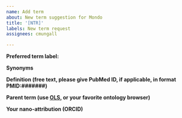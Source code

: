 ```yaml
---
name: Add term
about: New term suggestion for Mondo
title: '[NTR]'
labels: New term request
assignees: cmungall

---
```


**Preferred term label:**


**Synonyms**


**Definition (free text, please give PubMed ID, if applicable, in format PMID:#######)**


**Parent term (use [OLS](https://www.ebi.ac.uk/ols/ontologies/mondo), or your favorite ontology browser)**


**Your nano-attribution (ORCID)**
